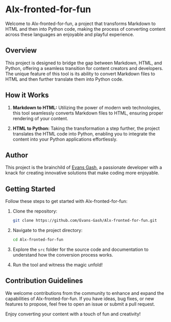 # Alx-fronted-for-fun

Welcome to Alx-fronted-for-fun, a project that transforms Markdown to HTML and then into Python code, making the process of converting content across these languages an enjoyable and playful experience.

## Overview

This project is designed to bridge the gap between Markdown, HTML, and Python, offering a seamless transition for content creators and developers. The unique feature of this tool is its ability to convert Markdown files to HTML and then further translate them into Python code.

## How it Works

1. **Markdown to HTML:** Utilizing the power of modern web technologies, this tool seamlessly converts Markdown files to HTML, ensuring proper rendering of your content.

2. **HTML to Python:** Taking the transformation a step further, the project translates the HTML code into Python, enabling you to integrate the content into your Python applications effortlessly.

## Author

This project is the brainchild of [Evans Gash](https://github.com/Evans-Gash), a passionate developer with a knack for creating innovative solutions that make coding more enjoyable.

## Getting Started

Follow these steps to get started with Alx-fronted-for-fun:

1. Clone the repository:
   ```bash
   git clone https://github.com/Evans-Gash/Alx-fronted-for-fun.git
   ```

2. Navigate to the project directory:
   ```bash
   cd Alx-fronted-for-fun
   ```

3. Explore the `src` folder for the source code and documentation to understand how the conversion process works.

4. Run the tool and witness the magic unfold!

## Contribution Guidelines

We welcome contributions from the community to enhance and expand the capabilities of Alx-fronted-for-fun. If you have ideas, bug fixes, or new features to propose, feel free to open an issue or submit a pull request.

Enjoy converting your content with a touch of fun and creativity!
